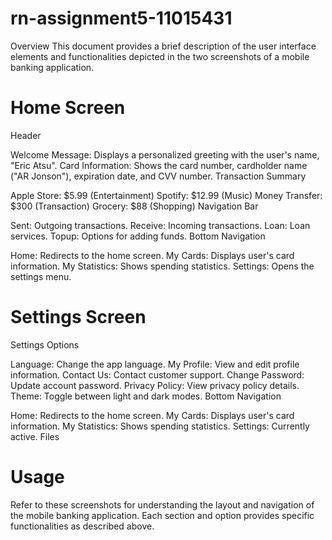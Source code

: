 # rn-assignment5-11015431
Overview
This document provides a brief description of the user interface elements and functionalities depicted in the two screenshots of a mobile banking application.

# Home Screen
Header

Welcome Message: Displays a personalized greeting with the user's name, "Eric Atsu".
Card Information: Shows the card number, cardholder name ("AR Jonson"), expiration date, and CVV number.
Transaction Summary

Apple Store: $5.99 (Entertainment)
Spotify: $12.99 (Music)
Money Transfer: $300 (Transaction)
Grocery: $88 (Shopping)
Navigation Bar

Sent: Outgoing transactions.
Receive: Incoming transactions.
Loan: Loan services.
Topup: Options for adding funds.
Bottom Navigation

Home: Redirects to the home screen.
My Cards: Displays user's card information.
My Statistics: Shows spending statistics.
Settings: Opens the settings menu.

# Settings Screen
Settings Options

Language: Change the app language.
My Profile: View and edit profile information.
Contact Us: Contact customer support.
Change Password: Update account password.
Privacy Policy: View privacy policy details.
Theme: Toggle between light and dark modes.
Bottom Navigation

Home: Redirects to the home screen.
My Cards: Displays user's card information.
My Statistics: Shows spending statistics.
Settings: Currently active.
Files

# Usage
Refer to these screenshots for understanding the layout and navigation of the mobile banking application. Each section and option provides specific functionalities as described above.
